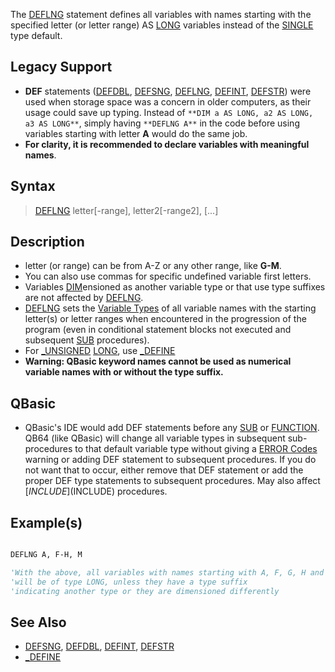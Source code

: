 The [DEFLNG](DEFLNG) statement defines all variables with names starting with the specified letter (or letter range) AS [LONG](LONG) variables instead of the [SINGLE](SINGLE) type default.

## Legacy Support

* **DEF** statements ([DEFDBL](DEFDBL), [DEFSNG](DEFSNG), [DEFLNG](DEFLNG), [DEFINT](DEFINT), [DEFSTR](DEFSTR)) were used when storage space was a concern in older computers, as their usage could save up typing. Instead of `**DIM a AS LONG, a2 AS LONG, a3 AS LONG**`, simply having `**DEFLNG A**` in the code before using variables starting with letter **A** would do the same job.
* **For clarity, it is recommended to declare variables with meaningful names**.

## Syntax

> [DEFLNG](DEFLNG) letter[-range], letter2[-range2], [...]

## Description

* letter (or range) can be from A-Z or any other range, like **G-M**.
* You can also use commas for specific undefined variable first letters.
* Variables [DIM](DIM)ensioned as another variable type or that use type suffixes are not affected by [DEFLNG](DEFLNG).
* [DEFLNG](DEFLNG) sets the [Variable Types](Variable-Types) of all variable names with the starting letter(s) or letter ranges when encountered in the progression of the program (even in conditional statement blocks not executed and subsequent [SUB](SUB) procedures).
* For [_UNSIGNED](_UNSIGNED) [LONG](LONG), use [_DEFINE](_DEFINE)
* **Warning: QBasic keyword names cannot be used as numerical variable names with or without the type suffix.**

## QBasic

* QBasic's IDE would add DEF statements before any [SUB](SUB) or [FUNCTION](FUNCTION). QB64 (like QBasic) will change all variable types in subsequent sub-procedures to that default variable type without giving a [ERROR Codes](ERROR-Codes) warning or adding DEF statement to subsequent procedures. If you do not want that to occur, either remove that DEF statement or add the proper DEF type statements to subsequent procedures. May also affect [$INCLUDE]($INCLUDE) procedures.

## Example(s)

```vb

DEFLNG A, F-H, M

'With the above, all variables with names starting with A, F, G, H and M
'will be of type LONG, unless they have a type suffix
'indicating another type or they are dimensioned differently

```

## See Also
 
* [DEFSNG](DEFSNG), [DEFDBL](DEFDBL), [DEFINT](DEFINT), [DEFSTR](DEFSTR)
* [_DEFINE](_DEFINE)
